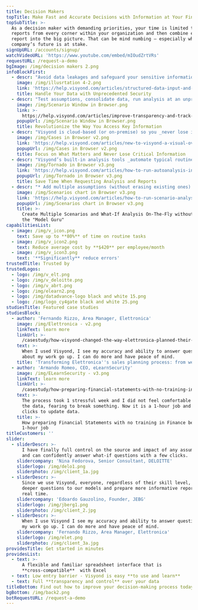 ```yaml
---
title: Decision Makers
topTitle: Make Fast and Accurate Decisions with Information at Your Fingertips
topSubTitle: >-
  As a decision maker with demanding priorities, your time is limited to collect
  reports from every corner within your organization and then combine each
  report into the big picture. That can be mind numbing – especially when your
  company’s future is at stake.
signUpURL: /accounts/signup/
watchVideoURL: 'https://www.youtube.com/embed/mIOudZrtVRs'
requestURL: /request-a-demo
bgImage: /img/decision makers 2.png
infoBlockFirst:
  - descr: "Avoid data leakages and safeguard your sensitive information with Visyond’s innovative selective sharing - allow access to only certain cells, worksheets, charts or linked reports and slides, and _expose only what each person should see or interact with_!\r\n"
    image: /img/illusrtation 4-2.png
    link: 'https://help.visyond.com/articles/structured-data-input-and-consolidation/'
    title: Handle Your Data with Unprecedented Security
  - descr: "Test assumptions, consolidate data, run analysis at an unprecedented speed and accuracy, _on the fly, on the move, without waiting for your analysts_. With Visyond, you can focus on the key performance metrics that are critical.\r\n\r\nVisyond connects disparate data among spreadsheets and displays the information so you can make decisions quickly.\r\n\r\n* Graphically displays opportunities and risks\r\n* Identifies the source of information\r\n* Secures confidential information to be viewed only by authorized users\n* Allows you to apply what-if scenarios on the fly\r\n"
    image: /img/Scenario Window in Browser.png
    link: >-
      https://help.visyond.com/articles/improve-transparency-and-track-changes-always-be-in-control-of-changes-to-the-model/
    popupUrl: /img/Scenario Window in Browser.png
    title: Revolutionize the Way You Access Key Information
  - descr: "Visyond is cloud-based (or on-premise) so you _never lose information_, you can manage and transfer team knowledge easily (no more spreadsheets kept on someone’s desktop), and _eliminate dependency from the model creator_ by enabling collaborative analysis, stress testing and interactive presentations.\r\r\n\nIt’s been designed to never break formulas or lose your teams’ work, tracking their input and changes.\r\n"
    image: /img/Cases in Browser v2.png
    link: 'https://help.visyond.com/articles/new-to-visyond-a-visual-overview/'
    popupUrl: /img/Cases in Browser v2.png
    title: Focus on What Matters and Never Lose Critical Information
  - descr: "Visyond’s built-in analysis tools _automate typical routine tasks_ that would otherwise require expensive software, add-ons or error-prone lengthy manual setups.\r\n\nFor example, build a downloadable Analytics report with _just one click._\r\n"
    image: /img/Tornado in Browser v3.png
    link: 'https://help.visyond.com/articles/how-to-run-autoanalysis-in-visyond/'
    popupUrl: /img/Tornado in Browser v3.png
    title: Save Time When Requesting Analysis and Reports
  - descr: "* Add multiple assumptions (without erasing existing ones) to any cell and combine them in scenarios\r\n* Have as many scenarios as you like without the chaos of multiple files and model versions\r\n* Visualize and compare all the scenarios with in real time\r\n* Retrieve supporting documents instantaneously from inside the cell\r\n"
    image: /img/Scenarios chart in Browser v3.png
    link: 'https://help.visyond.com/articles/how-to-run-scenario-analysis-in-visyond/'
    popupUrl: /img/Scenarios chart in Browser v3.png
    title: >-
      Create Multiple Scenarios and What-If Analysis On-The-Fly without Calling
      the "Model Guru"
capabilitiesList:
  - image: /img/v_icon.png
    text: Save up to **80%** of time on routine tasks
  - image: /img/v_icon2.png
    text: Reduce average cost by **$420** per employee/month
  - image: /img/v_icon3.png
    text: '**Significantly** reduce errors'
trustedTitle: Trusted by
trustedLogos:
  - logo: /img/v_elt.png
  - logo: /img/v_deloitte.png
  - logo: /img/v_abrt.png
  - logo: /img/elearn2.png
  - logo: /img/datadvance-logo black and white 15.png
  - logo: /img/logo_cy4gate black and white 25.png
studiesTitle: Featured case studies
studiesBlock:
  - author: 'Fernando Rizzo, Area Manager, Elettronica'
    image: /img/Elettronica - v2.png
    linkText: learn more
    linkUrl: >-
      /casestudy/how-visyond-changed-the-way-elettronica-planned-their-sales-and-shortened-the-process-from-weeks-to-hours/
    text: >-
      When I used Visyond, I see my accuracy and ability to answer questions
      about my work go up. I can do more and have peace of mind.
    title: 'Transforming Elettronica''s sales planning process: from weeks to hours'
  - author: 'Armando Romeo, CEO, eLearnSecurity'
    image: /img/ELearnSecurity - v3.png
    linkText: learn more
    linkUrl: >-
      /casestudy/how-preparing-financial-statements-with-no-training-in-finance-became-a-1-hour-job/
    text: >-
      The process took 1 stressful week and I did not feel comfortable to update
      the data, fearing to break something. Now it is a 1-hour job and a few
      clicks to update data.
    title: >-
      How preparing Financial Statements with no training in Finance became a
      1-hour job
titleCustomers: ''
slider:
  - sliderDescr: >-
      I have finally full control on the source and impact of any assumptions,
      and can confidently answer what-if questions with a few clicks.
    slidercompany: 'Nina Fedorova, Senior Consultant, DELOITTE'
    sliderlogo: /img/delo1.png
    sliderphoto: /img/client_1a.jpg
  - sliderDescr: >-
      Since we use Visyond, everyone, regardless of their skill level, can ask
      deeper questions to our models and prepare more informative reports in
      real time.
    slidercompany: 'Edoardo Gauzolino, Founder, JEBG'
    sliderlogo: /img/jberg1.png
    sliderphoto: /img/client_2.jpg
  - sliderDescr: >-
      When I use Visyond I see my accuracy and ability to answer questions about
      my work go up. I can do more and have peace of mind.
    slidercompany: 'Fernando Rizzo, Area Manager, Elettronica'
    sliderlogo: /img/elet.png
    sliderphoto: /img/client_3a.jpg
providesTitle: Get started in minutes
providesList:
  - text: >-
      A flexible and familiar spreadsheet interface that is
      **cross-compatible**  with Excel
  - text: Low entry barrier - Visyond is easy **to use and learn**
  - text: Full **transparency and control** over your data
titleBottom: Find out how to improve your decision-making process today
bgBottom: /img/back2.png
botRequestURL: /request-a-demo
---
```


